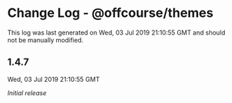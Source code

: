 # Change Log - @offcourse/themes

This log was last generated on Wed, 03 Jul 2019 21:10:55 GMT and should not be manually modified.

## 1.4.7
Wed, 03 Jul 2019 21:10:55 GMT

*Initial release*

